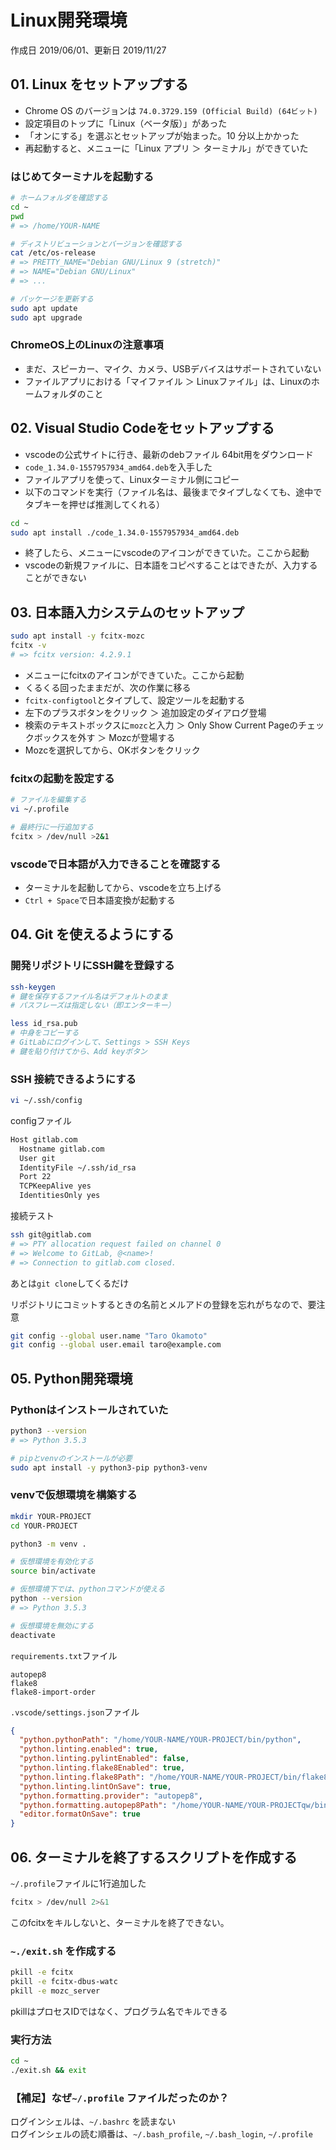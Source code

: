 # Linux開発環境

作成日 2019/06/01、更新日 2019/11/27

## 01. Linux をセットアップする

- Chrome OS のバージョンは `74.0.3729.159 (Official Build) (64ビット)`
- 設定項目のトップに「Linux（ベータ版）」があった
- 「オンにする」を選ぶとセットアップが始まった。10 分以上かかった
- 再起動すると、メニューに「Linux アプリ ＞ ターミナル」ができていた

### はじめてターミナルを起動する

```bash
# ホームフォルダを確認する
cd ~
pwd
# => /home/YOUR-NAME

# ディストリビューションとバージョンを確認する
cat /etc/os-release
# => PRETTY_NAME="Debian GNU/Linux 9 (stretch)"
# => NAME="Debian GNU/Linux"
# => ...

# パッケージを更新する
sudo apt update
sudo apt upgrade
```

### ChromeOS上のLinuxの注意事項

- まだ、スピーカー、マイク、カメラ、USBデバイスはサポートされていない
- ファイルアプリにおける「マイファイル ＞ Linuxファイル」は、Linuxのホームフォルダのこと

## 02. Visual Studio Codeをセットアップする

- vscodeの公式サイトに行き、最新のdebファイル 64bit用をダウンロード
- `code_1.34.0-1557957934_amd64.deb`を入手した
- ファイルアプリを使って、Linuxターミナル側にコピー
- 以下のコマンドを実行（ファイル名は、最後までタイプしなくても、途中でタブキーを押せば推測してくれる）

```bash
cd ~
sudo apt install ./code_1.34.0-1557957934_amd64.deb
```

- 終了したら、メニューにvscodeのアイコンができていた。ここから起動
- vscodeの新規ファイルに、日本語をコピペすることはできたが、入力することができない

## 03. 日本語入力システムのセットアップ

```bash
sudo apt install -y fcitx-mozc
fcitx -v
# => fcitx version: 4.2.9.1
```

- メニューにfcitxのアイコンができていた。ここから起動
- くるくる回ったままだが、次の作業に移る
- `fcitx-configtool`とタイプして、設定ツールを起動する
- 左下のプラスボタンをクリック ＞ 追加設定のダイアログ登場
- 検索のテキストボックスに`mozc`と入力 ＞ Only Show Current Pageのチェックボックスを外す ＞ Mozcが登場する
- Mozcを選択してから、OKボタンをクリック

### fcitxの起動を設定する

```bash
# ファイルを編集する
vi ~/.profile

# 最終行に一行追加する
fcitx > /dev/null >2&1
```

### vscodeで日本語が入力できることを確認する

- ターミナルを起動してから、vscodeを立ち上げる
- `Ctrl + Space`で日本語変換が起動する

## 04. Git を使えるようにする

### 開発リポジトリにSSH鍵を登録する

```bash
ssh-keygen
# 鍵を保存するファイル名はデフォルトのまま
# パスフレーズは指定しない（即エンターキー）

less id_rsa.pub
# 中身をコピーする
# GitLabにログインして、Settings > SSH Keys
# 鍵を貼り付けてから、Add keyボタン
```

### SSH 接続できるようにする

```bash
vi ~/.ssh/config
```

configファイル

```bash
Host gitlab.com
  Hostname gitlab.com
  User git
  IdentityFile ~/.ssh/id_rsa
  Port 22
  TCPKeepAlive yes
  IdentitiesOnly yes
```

接続テスト

```bash
ssh git@gitlab.com
# => PTY allocation request failed on channel 0
# => Welcome to GitLab, @<name>!
# => Connection to gitlab.com closed.
```

あとは`git clone`してくるだけ

リポジトリにコミットするときの名前とメルアドの登録を忘れがちなので、要注意

```bash
git config --global user.name "Taro Okamoto"
git config --global user.email taro@example.com
```

## 05. Python開発環境

### Pythonはインストールされていた

```bash
python3 --version
# => Python 3.5.3

# pipとvenvのインストールが必要
sudo apt install -y python3-pip python3-venv
```

### venvで仮想環境を構築する

```bash
mkdir YOUR-PROJECT
cd YOUR-PROJECT

python3 -m venv .

# 仮想環境を有効化する
source bin/activate

# 仮想環境下では、pythonコマンドが使える
python --version
# => Python 3.5.3

# 仮想環境を無効にする
deactivate
```

`requirements.txt`ファイル

```text
autopep8
flake8
flake8-import-order
```

`.vscode/settings.json`ファイル

```json
{
  "python.pythonPath": "/home/YOUR-NAME/YOUR-PROJECT/bin/python",
  "python.linting.enabled": true,
  "python.linting.pylintEnabled": false,
  "python.linting.flake8Enabled": true,
  "python.linting.flake8Path": "/home/YOUR-NAME/YOUR-PROJECT/bin/flake8",
  "python.linting.lintOnSave": true,
  "python.formatting.provider": "autopep8",
  "python.formatting.autopep8Path": "/home/YOUR-NAME/YOUR-PROJECTqw/bin/autopep8",
  "editor.formatOnSave": true
}
```

## 06. ターミナルを終了するスクリプトを作成する

`~/.profile`ファイルに1行追加した

```bash
fcitx > /dev/null 2>&1
```

このfcitxをキルしないと、ターミナルを終了できない。

### `~./exit.sh` を作成する

```bash
pkill -e fcitx
pkill -e fcitx-dbus-watc
pkill -e mozc_server
```

pkillはプロセスIDではなく、プログラム名でキルできる

### 実行方法

```bash
cd ~
./exit.sh && exit
```

### 【補足】なぜ`~/.profile` ファイルだったのか？

ログインシェルは、`~/.bashrc` を読まない\
ログインシェルの読む順番は、`~/.bash_profile`, `~/.bash_login`, `~/.profile`
